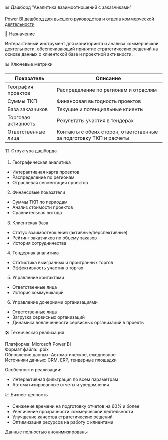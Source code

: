 📊 Дашборд "Аналитика взаимоотношений с заказчиками"

[Power BI дашборд для высшего руководства и отдела коммерческой деятельности](Customers.pbix)

🎯 Назначение

Интерактивный инструмент для мониторинга и анализа коммерческой деятельности, обеспечивающий принятие стратегических решений на основе данных о клиентской базе и проектной активности.

📊 Ключевые метрики

| Показатель | Описание |
| ---- | --------- |
| География проектов | Распределение по регионам и отраслям |
| Суммы ТКП | Финансовая выгодность проектов |
| База заказчиков | Текущие и потенциальные клиенты |
| Торговая активность | Результаты участия в тендерах |
| Ответственные лица | Контакты с обеих сторон, ответственные за подготовку ТКП и расчеты |

🏗 Структура дашборда

1. Географическая аналитика

- Интерактивная карта проектов
- Распределение по регионам
- Отраслевая сегментация проектов

2. Финансовые показатели

- Суммы ТКП по периодам
- Анализ стоимости проектов
- Сравнительная выгода

3. Клиентская база

- Статус взаимоотношений (активные/перспективные)
- Рейтинг заказчиков по объему заказов
- История сотрудничества

4. Тендерная аналитика

- Статистика выигранных и проигранных торгов
- Эффективность участия в торгах

5. Управление контактами

- Ответственные лица
- История коммуникаций

6. Управление дочерними организациями

- Ответственные лица
- Загрузка сервисных организаций
- Динамика вовлеченности сервисных организаций в проекты

🛠 Техническая реализация

Платформа: Microsoft Power BI  
Формат файла: .pbix  
Обновление данных: Автоматическое, ежедневное  
Источники данных: CRM, ERP, тендерные площадки  

Особенности реализации:

- Интерактивная фильтрация по всем параметрам
- Автоматизированные отчеты и уведомления

📈 Бизнес-ценность

- Снижение времени на подготовку отчетов на 60% и более
- Увеличение прозрачности коммерческой деятельности
- Улучшение качества стратегических решений
- Оптимизация ресурсов на работу с клиентами

Данные полностью анонимизированы

